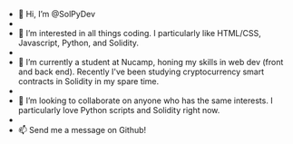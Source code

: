 - 👋 Hi, I’m @SolPyDev
- 
- 👀 I’m interested in all things coding. I particularly like HTML/CSS, Javascript, Python, and Solidity.
- 
- 🌱 I’m currently a student at Nucamp, honing my skills in web dev (front and back end). Recently I've been studying cryptocurrency smart contracts in Solidity in my spare time.
- 
- 💞️ I’m looking to collaborate on anyone who has the same interests. I particularly love Python scripts and Solidity right now.
- 
- 📫 Send me a message on Github!

